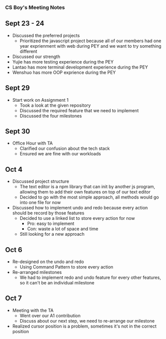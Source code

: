 ### CS Boy's Meeting Notes

## Sept 23 - 24

- Discussed the preferred projects
  - Prioritized the javascript project because all of our members had one year exprienment with web during PEY and we want to try something different
-  Discussed our strength
  - Yujie has more testing experience during the PEY
  - Lantao has more terminal development experience during the PEY
  - Wenshuo has more OOP exprience during the PEY

## Sept 29

- Start work on Assignment 1
  - Took a look at the given repository
  - Discussed the required feature that we need to implement
  - Discussed the four milestones  

## Sept 30 

- Office Hour with TA
  - Clarified our confusion about the tech stack
  - Ensured we are fine with our workloads

## Oct 4

- Discussed project structure
  - The text editor is a npm library that can init by another js program, allowing them to add their own features on top of our text editor
  - Decided to go with the most simple approach, all methods would go into one file for now
- Discussed how to implement undo and redo because every action should be record by those features
  - Decided to use a linked list to store every action for now
    - Pro: easy to implement
    - Con: waste a lot of space and time
  - Still looking for a new approach

## Oct 6

- Re-designed on the undo and redo
  - Using Command Pattern to store every action
- Re-arranged milestones
  - We had to implement redo and undo feature for every other features, so it can't be an individual milestone





## Oct 7

- Meeting with the TA
  - Went over our A1 contribution
  - Discuss about our next step, we need to re-arrange our milestone
- Realized cursor position is a problem, sometimes it's not in the correct position
